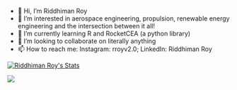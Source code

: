 - 👋 Hi, I’m Riddhiman Roy
- 👀 I’m interested in aerospace engineering, propulsion, renewable energy engineering and the intersection between it all!
- 🌱 I’m currently learning R and RocketCEA (a python library)
- 💞️ I’m looking to collaborate on literally anything
- 📫 How to reach me: Instagram: rroyv2.0; LinkedIn: Riddhiman Roy

<!---
riddhimanroy1010/riddhimanroy1010 is a ✨ special ✨ repository because its `README.md` (this file) appears on your GitHub profile.
You can click the Preview link to take a look at your changes.
--->

[![Riddhiman Roy's Stats](https://github-readme-stats.vercel.app/api?username=riddhimanroy1010)](https://github.com/anuraghazra/github-readme-stats)
<a href="https://github.com/anuraghazra/github-readme-stats">
  <!-- Change the `github-readme-stats.anuraghazra1.vercel.app` to `github-readme-stats.vercel.app`  -->
  <img align="center" src="https://github-readme-stats.vercel.app/api/top-langs/?username=riddhimanroy1010)](https://github.com/anuraghazra/github-readme-stats" />
</a>


